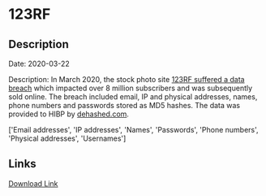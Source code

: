 # 123RF

## Description

Date: 2020-03-22

Description:
In March 2020, the stock photo site <a href="https://www.bleepingcomputer.com/news/security/popular-stock-photo-service-hit-by-data-breach-83m-records-for-sale/" target="_blank" rel="noopener">123RF suffered a data breach</a> which impacted over 8 million subscribers and was subsequently sold online. The breach included email, IP and physical addresses, names, phone numbers and passwords stored as MD5 hashes. The data was provided to HIBP by <a href="https://dehashed.com/" target="_blank" rel="noopener">dehashed.com</a>.


['Email addresses', 'IP addresses', 'Names', 'Passwords', 'Phone numbers', 'Physical addresses', 'Usernames']

## Links

[Download Link](https://link-to.net/1229997/371.50032921340323/dynamic/?r=aHR0cHM6Ly93d3cubWVkaWFmaXJlLmNvbS92aWV3L2VaVFlTQ3JRUjBVclJDei8xMjNyZi5jb20vZmlsZQ==)